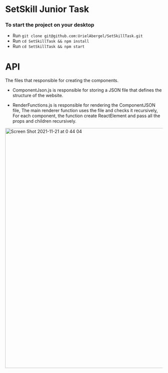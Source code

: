 # SetSkill Junior Task

### To start the project on your desktop
* Run ` git clone git@github.com:UrielAbergel/SetSkillTask.git `
* Run `cd SetSkillTask && npm install`
* Run `cd SetSkillTask && npm start`


# API
The files that responsible for creating the components.

* ComponentJson.js is responsible for storing a JSON file that defines the structure of the website.
  
* RenderFunctions.js is responsible  for rendering the ComponentJSON file, The main renderer function uses the file and checks it recursively, For each component, the function create ReactElement and pass all the props and children recursively.


<img width="767" alt="Screen Shot 2021-11-21 at 0 44 04" src="https://user-images.githubusercontent.com/54840897/142743425-84b49ed7-13ab-43f2-90e0-969df73140ef.png">



